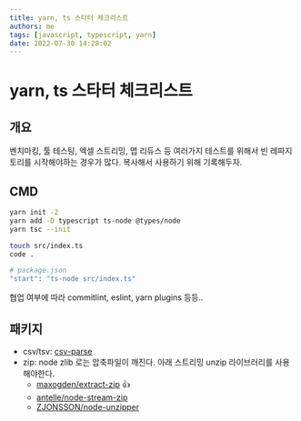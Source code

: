 ```yaml
---
title: yarn, ts 스타터 체크리스트
authors: me
tags: [javascript, typescript, yarn]
date: 2022-07-30 14:28:02
---
```


# yarn, ts 스타터 체크리스트

## 개요

벤치마킹, 툴 테스팅, 엑셀 스트리밍, 맵 리듀스 등 여러가지 테스트를 위해서 빈 레파지토리를 시작해야하는 경우가 많다.
복사해서 사용하기 위해 기록해두자.

## CMD

```bash
yarn init -2
yarn add -D typescript ts-node @types/node
yarn tsc --init

touch src/index.ts
code .

# package.json
"start": "ts-node src/index.ts"
```

협업 여부에 따라 commitlint, eslint, yarn plugins 등등..

## 패키지

- csv/tsv: [csv-parse](https://csv.js.org/parse/options/delimiter/)
- zip: node zlib 로는 압축파일이 깨진다. 아래 스트리밍 unzip 라이브러리를 사용해야한다.
  - [maxogden/extract-zip](https://github.com/maxogden/extract-zip) 👍
  - [antelle/node-stream-zip](https://github.com/antelle/node-stream-zip)
  - [ZJONSSON/node-unzipper](https://github.com/ZJONSSON/node-unzipper)
